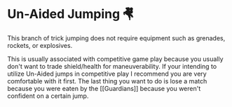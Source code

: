 # Un-Aided Jumping 🤻

This branch of trick jumping does not require equipment such as grenades, rockets, or explosives. 

This is usually associated with competitive game play because you usually don't want to trade shield/health for maneuverability. If your intending to utilize Un-Aided jumps in competitive play I recommend you are very comfortable with it first. The last thing you want to do is lose a match because you were eaten by the [[Guardians]] because you weren't confident on a certain jump.